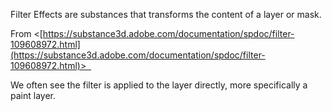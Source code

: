 Filter Effects are substances that transforms the content of a layer or mask. 

From <[https://substance3d.adobe.com/documentation/spdoc/filter-109608972.html](https://substance3d.adobe.com/documentation/spdoc/filter-109608972.html)>  

We often see the filter is applied to the layer directly, more specifically a paint layer.